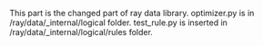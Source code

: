 This part is the changed part of ray data library.
optimizer.py is in /ray/data/_internal/logical folder.
test_rule.py is inserted in /ray/data/_internal/logical/rules folder.
